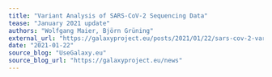 ```yaml
---
title: "Variant Analysis of SARS-CoV-2 Sequencing Data"
tease: "January 2021 update"
authors: "Wolfgang Maier, Björn Grüning"
external_url: "https://galaxyproject.eu/posts/2021/01/22/sars-cov-2-variant-analysis/"
date: "2021-01-22"
source_blog: "UseGalaxy.eu"
source_blog_url: "https://galaxyproject.eu/news"
---
```

